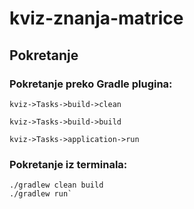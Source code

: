 # kviz-znanja-matrice
## Pokretanje
### Pokretanje preko Gradle plugina:
```kviz->Tasks->build->clean```

```kviz->Tasks->build->build```

```kviz->Tasks->application->run```


### Pokretanje iz terminala:

```
./gradlew clean build
./gradlew run`
``` 

